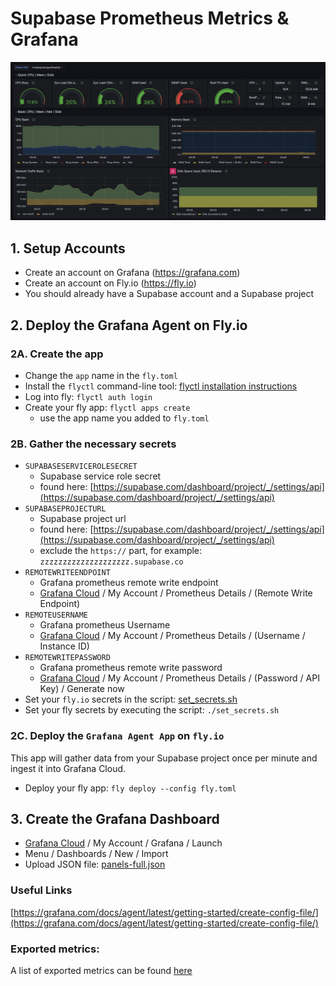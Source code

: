 
# Supabase Prometheus Metrics & Grafana
![Supabase Grafana dashboard](supabase-grafana-prometheus.png)

## 1. Setup Accounts

* Create an account on Grafana (https://grafana.com)
* Create an account on Fly.io (https://fly.io)
* You should already have a Supabase account and a Supabase project

## 2. Deploy the Grafana Agent on Fly.io

### 2A. Create the app

 * Change the `app` name in the `fly.toml`
 * Install the `flyctl` command-line tool: [flyctl installation instructions](https://fly.io/docs/hands-on/install-flyctl)
 * Log into fly: `flyctl auth login`
 * Create your fly app: `flyctl apps create`
    * use the app name you added to `fly.toml`
 
### 2B. Gather the necessary secrets

 * `SUPABASESERVICEROLESECRET`
    * Supabase service role secret 
    * found here: [https://supabase.com/dashboard/project/_/settings/api](https://supabase.com/dashboard/project/_/settings/api)
 * `SUPABASEPROJECTURL`
    * Supabase project url 
    * found here: [https://supabase.com/dashboard/project/_/settings/api](https://supabase.com/dashboard/project/_/settings/api)
    * exclude the `https://` part, for example: `zzzzzzzzzzzzzzzzzzzz.supabase.co`
 * `REMOTEWRITEENDPOINT`
    * Grafana prometheus remote write endpoint
    * [Grafana Cloud](https://grafana.com) / My Account / Prometheus Details / (Remote Write Endpoint)
 * `REMOTEUSERNAME`
    * Grafana prometheus Username
    * [Grafana Cloud](https://grafana.com) / My Account / Prometheus Details / (Username / Instance ID)
 * `REMOTEWRITEPASSWORD`
    * Grafana prometheus remote write password
    * [Grafana Cloud](https://grafana.com) / My Account / Prometheus Details / (Password / API Key) / Generate now
 * Set your `fly.io` secrets in the script: [set_secrets.sh](./set_secrets.sh)
 * Set your fly secrets by executing the script: `./set_secrets.sh`

### 2C. Deploy the `Grafana Agent App` on `fly.io`

This app will gather data from your Supabase project once per minute and ingest it into Grafana Cloud.

 * Deploy your fly app: `fly deploy --config fly.toml`

## 3. Create the Grafana Dashboard

 * [Grafana Cloud](https://grafana.com) / My Account / Grafana / Launch
 * Menu / Dashboards / New / Import
 * Upload JSON file: [panels-full.json](./panels-full.json)


### Useful Links

[https://grafana.com/docs/agent/latest/getting-started/create-config-file/](https://grafana.com/docs/agent/latest/getting-started/create-config-file/)


### Exported metrics:

A list of exported metrics can be found [here](./metrics.md)

